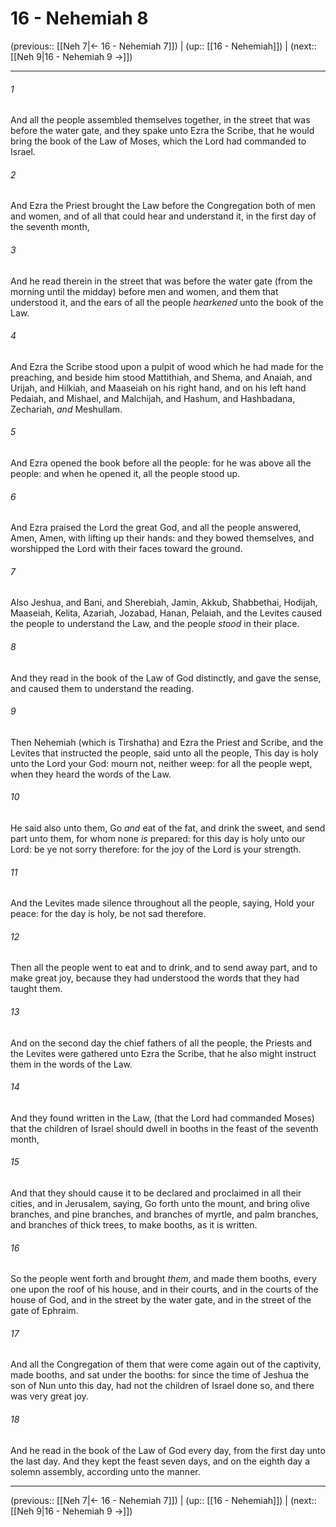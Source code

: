 # 16 - Nehemiah 8

(previous:: [[Neh 7|← 16 - Nehemiah 7]]) | (up:: [[16 - Nehemiah]]) | (next:: [[Neh 9|16 - Nehemiah 9 →]])

***


###### 1 
And all the people assembled themselves together, in the street that was before the water gate, and they spake unto Ezra the Scribe, that he would bring the book of the Law of Moses, which the Lord had commanded to Israel. 

###### 2 
And Ezra the Priest brought the Law before the Congregation both of men and women, and of all that could hear and understand it, in the first day of the seventh month, 

###### 3 
And he read therein in the street that was before the water gate (from the morning until the midday) before men and women, and them that understood it, and the ears of all the people _hearkened_ unto the book of the Law. 

###### 4 
And Ezra the Scribe stood upon a pulpit of wood which he had made for the preaching, and beside him stood Mattithiah, and Shema, and Anaiah, and Urijah, and Hilkiah, and Maaseiah on his right hand, and on his left hand Pedaiah, and Mishael, and Malchijah, and Hashum, and Hashbadana, Zechariah, _and_ Meshullam. 

###### 5 
And Ezra opened the book before all the people: for he was above all the people: and when he opened it, all the people stood up. 

###### 6 
And Ezra praised the Lord the great God, and all the people answered, Amen, Amen, with lifting up their hands: and they bowed themselves, and worshipped the Lord with their faces toward the ground. 

###### 7 
Also Jeshua, and Bani, and Sherebiah, Jamin, Akkub, Shabbethai, Hodijah, Maaseiah, Kelita, Azariah, Jozabad, Hanan, Pelaiah, and the Levites caused the people to understand the Law, and the people _stood_ in their place. 

###### 8 
And they read in the book of the Law of God distinctly, and gave the sense, and caused them to understand the reading. 

###### 9 
Then Nehemiah (which is Tirshatha) and Ezra the Priest and Scribe, and the Levites that instructed the people, said unto all the people, This day is holy unto the Lord your God: mourn not, neither weep: for all the people wept, when they heard the words of the Law. 

###### 10 
He said also unto them, Go _and_ eat of the fat, and drink the sweet, and send part unto them, for whom none _is_ prepared: for this day is holy unto our Lord: be ye not sorry therefore: for the joy of the Lord is your strength. 

###### 11 
And the Levites made silence throughout all the people, saying, Hold your peace: for the day is holy, be not sad therefore. 

###### 12 
Then all the people went to eat and to drink, and to send away part, and to make great joy, because they had understood the words that they had taught them. 

###### 13 
And on the second day the chief fathers of all the people, the Priests and the Levites were gathered unto Ezra the Scribe, that he also might instruct them in the words of the Law. 

###### 14 
And they found written in the Law, (that the Lord had commanded Moses) that the children of Israel should dwell in booths in the feast of the seventh month, 

###### 15 
And that they should cause it to be declared and proclaimed in all their cities, and in Jerusalem, saying, Go forth unto the mount, and bring olive branches, and pine branches, and branches of myrtle, and palm branches, and branches of thick trees, to make booths, as it is written. 

###### 16 
So the people went forth and brought _them_, and made them booths, every one upon the roof of his house, and in their courts, and in the courts of the house of God, and in the street by the water gate, and in the street of the gate of Ephraim. 

###### 17 
And all the Congregation of them that were come again out of the captivity, made booths, and sat under the booths: for since the time of Jeshua the son of Nun unto this day, had not the children of Israel done so, and there was very great joy. 

###### 18 
And he read in the book of the Law of God every day, from the first day unto the last day. And they kept the feast seven days, and on the eighth day a solemn assembly, according unto the manner.

***

(previous:: [[Neh 7|← 16 - Nehemiah 7]]) | (up:: [[16 - Nehemiah]]) | (next:: [[Neh 9|16 - Nehemiah 9 →]])

